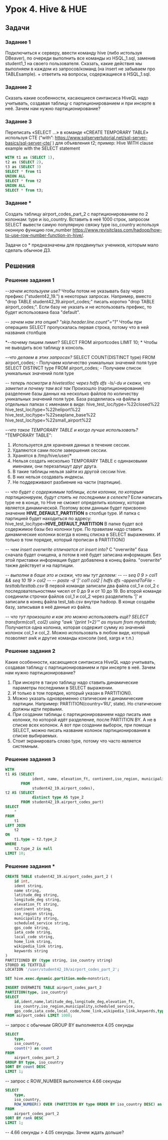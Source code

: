 # Урок 4. Hive & HUE

## Задачи

### Задание 1 
Подключиться к серверу, ввести команду hive (либо истользуя DBeaver), по очереди выполнить все команды из HSQL_1.sql, заменив student1_1 на своего пользователя. Сказать, какие действия мы выполняем в каждом из запросов/команд (на insert не забываем про TABLEsample). + ответить на вопросы, содержащиеся в HSQL_1.sql.

### Задание 2 
Сказать какие особенности, касающиеся синтаксиса HiveQL надо учитывать, создавая таблицу с партиционированием и при инсерте в неё. Зачем нам нужно партиционирование?

### Задание 3
Переписать «SELECT …» в команде «CREATE TEMPORARY TABLE» используя CTE (“with”: https://www.sqlservertutorial.net/sql-server-basics/sql-server-cte/ ) для объявления t2; пример:
Hive WITH clause example with the SELECT statement
```sql
WITH t1 as (SELECT 1),
t2 as (SELECT 2),
t3 as (SELECT 3)
SELECT * from t1
UNION ALL
SELECT * from t2
UNION ALL
SELECT * from t3;
```

### Задание *
Создать таблицу airport_codes_part_2 c партиционированием по 2 колонкам: type и iso_country. Вставить в неё 1000 строк, запросом SELECT вывести самую популярную связку type iso_country используя оконную функцию row_number https://www.revisitclass.com/hadoop/how-to-use-row-number-function-in-hive/.


Задачи со * предназначены для продвинутых учеников, которым мало сделать обычное ДЗ.

## Решения

### Решение задания 1
*--зачем используем use?*
Чтобы потом не указывать базу через префикс ("student42_19.") в некоторых запросах. Например, вместо "drop TABLE student42_19.airport_codes;" писать коротко "drop TABLE airport_codes;". Если базу не указать и не использовать префикс, то будет использована база "default".

*-- зачем нам эта опция? "skip.header.line.count"="1"*
Чтобы при операциях SELECT пропускалась первая строка, потому что в ней названия столбцов

*--почему пишем лимит? SELECT  FROM airportcodes LIMIT 10; *
Чтобы не выводить всю таблицу в консоль.

*--что делаем в этих запросах?*
SELECT COUNT(DISTINCT type) FROM airport_codes; - Получаем количество уникальных значений поля type
SELECT DISTINCT type FROM airport_codes; - Получаем список уникальных значений поля type

*-- теперь посмотри в hivetestloc через hdfs dfs -ls/-du и скажи, что заметил и почему там всё так*
Произошло (партиционирование) разделение базы данных на несколько файлов по количеству уникальных значений поля type. База разделилась на файлы в отдельных папках с именами в виде:
hive_test_loc/type=%22closed%22
hive_test_loc/type=%22heliport%22
hive_test_loc/type=%22seaplane_base%22
hive_test_loc/type=%22small_airport%22

*--что такое TEMPORARY TABLE и когда лучше использовать?*
"TEMPORARY TABLE":
1. Используется для хранения данных в течение сессии.
2. Удаляются сами после завершения сессии. 
2. Хранятся в /tmp/hive/user/*
3. Нельзя создать несколько  TEMPORARY TABLE с одинаковыми именами, они перезапишут друг друга.
4. В такие таблицы нельзя зайти из другой сессии hive.
5. В них нельзя создавать индексы.
6. Не поддерживают разбиение на части (партиции).


*-- что будет с содержимым таблицы, если колонки, по которым партиционируем, будут стоять не последними в селекте?*
Если написать type не в конце, то Hive не сможет определить колонку, которая является динамической. Поэтому всем данным будет присвоено значение __HIVE_DEFAULT_PARTITION__ в столбце type. И папка с партицией будет находиться по адресу:
hive_test_loc/type=__HIVE_DEFAULT_PARTITION__
В папке будет всё содержимое базы без колонки type. 
По правилам надо ставить динамические колонки всегда в конец списка в SELECT выражениях. И только в том порядке, который прописан в PARTITION()

*-- чем insert overwrite отличается от insert into?*
С "overwrite" база сначала будет очищена, а потом в неё будет записана информация. Без этой приставки информация будет добавлена в конец файла. "overwrite" также действует и на партиции.

*-- выполни в баше это и скажи, что мы тут делаем:*
*-- -- seq 0 9 > col1 && seq 10 19 > col2
-- -- paste -d '|' col1 col2 | hdfs dfs -appendToFile - testtab/testtab.csv*
В первой команде записали два файла col_1 и col_2 с последовательностями чисел от 0 до 9 и от 10 до 19.
Во второй команде соединили строчки файлов col_1 и col_2 через разделитель '|' и записали в конец файла test_tab.csv внутри hadoop.
В конце создаём базу, записывая в неё данные из файла.

*-- что тут произошло и как это можно использовать ещё? SELECT transform(col1, col2) using "awk '{print $1+$2}'" as mysum from mytesttab;*
Получается одна колонка, которая содержит сумму из значений колонок col_1 и col_2. Можно использовать в любом виде, который позволяет awk и другие команды консоли (sed, xargs и т.п.)

### Решение задания 2
Какие особенности, касающиеся синтаксиса HiveQL надо учитывать, создавая таблицу с партиционированием и при инсерте в неё. Зачем нам нужно партиционирование?
1. При инсерте в такую таблицу надо ставить динамические параметры последними в SELECT выражении.
2. И только в том порядке, который указан в PARTITION().
3. Можно указать одновременно статические и динамические партиции. Например: PARTITION(country=‘RU’, state). Но статические должны идти первыми.
4. При создании таблицы с партиционированием надо писать имя колонки, по которой идёт разделение, после PARTITION BY. А не в списке всех колонок. А вот при создании выборок, при помощи SELECT, можно писать название колонок партиционирования в списке выбираемых.
5. Стоит экранировать слово type, потому что часто является системным.

### Решение задания 3
```sql
WITH
t1 AS (SELECT
            ident, name, elevation_ft, continent,iso_region, municipality, gps_code, iata_code, local_code, iso_country, type
       FROM
            student42_19.airport_codes),
t2 AS (SELECT
            distinct type AS type_2
       FROM student42_19.airport_codes_part)
SELECT
    *
FROM
    t1
LEFT JOIN
    t2 
ON
    t1.type = t2.type_2
WHERE
    t2.type_2 is null
LIMIT 10;
```
### Решение задания *
```sql
CREATE TABLE student42_19.airport_codes_part_2 (
    id int,
    ident string,
    name string,
    latitude_deg string,
    longitude_deg string,
    elevation_ft string,
    continent string,
    iso_region string,
    municipality string,
    scheduled_service string,
    gps_code string, 
    iata_code string,
    local_code string,
    home_link string,
    wikipedia_link string,
    keywords string
)
PARTITIONED BY (type string, iso_country string)
STORED AS TEXTFILE
LOCATION '/user/student42_19/airport_codes_part_2';

SET hive.exec.dynamic.partition.mode=nonstrict;

INSERT OVERWRITE TABLE airport_codes_part_2 
PARTITION(type, iso_country)
SELECT 
    id,ident,name,latitude_deg,longitude_deg,elevation_ft,
    iso_country,iso_region,municipality,scheduled_service,
    gps_code,iata_code,local_code,home_link,wikipedia_link,keywords,type,iso_country
FROM airport_codes LIMIT 1000;
```
-- запрос с обычным GROUP BY выполняется 4.05 секунды
```sql
SELECT
    type,
    iso_country,
    count(*) as count
FROM
    airport_codes_part_2
GROUP BY type, iso_country
SORT BY count DESC
LIMIT 1;
```
-- запрос с ROW_NUMBER выполняется 4.66 секунды
```sql
SELECT
    type,
    iso_country,
    ROW_NUMBER() OVER (PARTITION BY type ORDER BY iso_country DESC) as rank
FROM
    airport_codes_part_2
SORT BY rank DESC
LIMIT 1;
```
-- 4.66 секунды > 4.05 секунды. Зачем ждать дольше?
